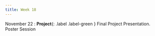 ```yaml
---
title: Week 18
---
```


November 22
: **Project**{: .label .label-green } Final Project Presentation. Poster Session
